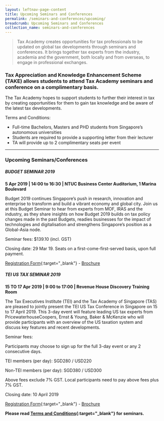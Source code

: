 ```yaml
---
layout: leftnav-page-content
title: Upcoming Seminars and Conferences
permalink: /seminars-and-conferences/upcoming/
breadcrumb: Upcoming Seminars and Conferences
collection_name: seminars-and-conferences
---
```



> Tax Academy creates opportunities for tax professionals to be updated on global tax developments through seminars and conferences. It brings together tax experts from the industry, academia and the government, both locally and from overseas, to engage in professional exchanges.

### **Tax Appreciation and Knowledge Enhancement Scheme (TAKE) allows students to attend Tax Academy seminars and conference on a complimentary basis**.

The Tax Academy hopes to support students to further their interest in tax by creating opportunities for them to gain tax knowledge and be aware of the latest tax developments.

Terms and Conditions:

* Full-time Bachelors, Masters and PHD students from Singapore’s autonomous universities
* Students are required to provide a supporting letter from their lecturer
* TA will provide up to 2 complimentary seats per event

---

### **Upcoming Seminars/Conferences**
##### **BUDGET SEMINAR 2019**
**5 Apr 2019 | 14:00 to 16:30 | NTUC Business Center Auditorium, 1 Marina Boulevard**

Budget 2019 continues Singapore’s push in research, innovation and enterprise to transform and build a vibrant economy and global city. Join us at this Budget Seminar to hear from experts from MOF, IRAS and the industry, as they share insights on how Budget 2019 builds on tax policy changes made in the past Budgets, readies businesses for the impact of technologies and digitalisation and strengthens Singapore’s position as a Global-Asia node.

Seminar fees: $139.10 (incl. GST)

Closing date: 29 Mar 19. Seats on a first-come-first-served basis, upon full payment.

[Registration Form](https://docs.google.com/forms/d/e/1FAIpQLSdpoeCKiTnRLpRKESVLwqx_V1hE-NoRg_5wMtn9xPsHOSLgrg/viewform){:target="_blank"} - [Brochure](/seminars-brochures/BudgetSeminar_Agenda.pdf)

##### **TEI US TAX SEMINAR 2019**
**15 TO 17 Apr 2019 | 9:00 to 17:00 | Revenue House Discovery Training Room**

The Tax Executives Institute (TEI) and the Tax Academy of Singapore (TAS) are pleased to jointly present the TEI US Tax Conference in Singapore on 15 to 17 April 2019.  This 3-day event will feature leading US tax experts from PricewaterhouseCoopers, Ernst & Young, Baker & McKenzie who will provide participants with an overview of the US taxation system and discuss key features and recent developments.

Seminar fees:

Participants may choose to sign up for the full 3-day event or any 2 consecutive days.

TEI members (per day): SGD280 / USD220

Non-TEI members (per day): SGD380 / USD300

Above fees exclude 7% GST.  Local participants need to pay above fees plus 7% GST.

Closing date: 10 April 2019

[Registration Form](https://docs.google.com/forms/d/1dF0atfMNehuiPShKu4AOY4HwKvn4KiAU4zRcCENkTRo/edit){:target="_blank"} - [Brochure](/seminars-brochures/TEI_US_TaxSeminar_2019.pdf)

**Please read [Terms and Conditions](https://production-iras-tax-academy.netlify.com/executive-tax-programmes/terms-and-conditions/){:target="_blank"} for seminars.**
